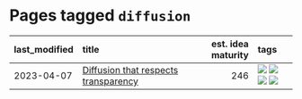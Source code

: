 # Pages tagged `diffusion`

|last_modified|title|est. idea maturity|tags
|:---|:---|---:|:---|
|2023-04-07|[Diffusion that respects transparency](../diffusion-that-respects-transparency.md)|246|[![](https://img.shields.io/badge/tag-completed-b08442)](../tags/completed.md) [![](https://img.shields.io/badge/tag-diffusion-296bb1)](../tags/diffusion.md) [![](https://img.shields.io/badge/tag-image_processing-fe76cf)](../tags/image_processing.md) [![](https://img.shields.io/badge/tag-transparency-e3b2c7)](../tags/transparency.md)|